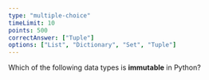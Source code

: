 ```yaml
---
type: "multiple-choice"
timeLimit: 10
points: 500
correctAnswer: ["Tuple"]
options: ["List", "Dictionary", "Set", "Tuple"]
---
```


Which of the following data types is **immutable** in Python?
